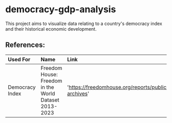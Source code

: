 # democracy-gdp-analysis
This project aims to visualize data relating to a country's democracy index and their historical economic development.


## References:

| Used For | Name     | Link                |
| :-------- | :------- | :------------------------- |
| Democracy Index | Freedom House: Freedom in the World Dataset 2013-2023  | 'https://freedomhouse.org/reports/publication-archives' |
